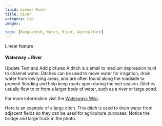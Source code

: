 ```yaml
---
tipid: Linear River
title: River
category: tip
images:

tags: [Bangladesh, Water, River, Agriculture]
---
```

Linear feature
#### Waterway = River

Update Text and Add pictures A ditch is a small to medium depression built to channel water. Ditches can be used to move water for irrigation, drain water from low lying areas, and are often found along the roadside to prevent flooding and help keep roads open during the wet season.  Ditches usually flow to or from a larger body of water, such as a river or large pond.



For more information visit the <a href="http://wiki.openstreetmap.org/wiki/Waterways" target="_blank">Waterways Wiki</a>.

Here is an example of a large ditch.  This ditch is used to drain water from adjacent fields so they can be used for agriculture purposes.  Notice the bridge and large truck in the photo.    
